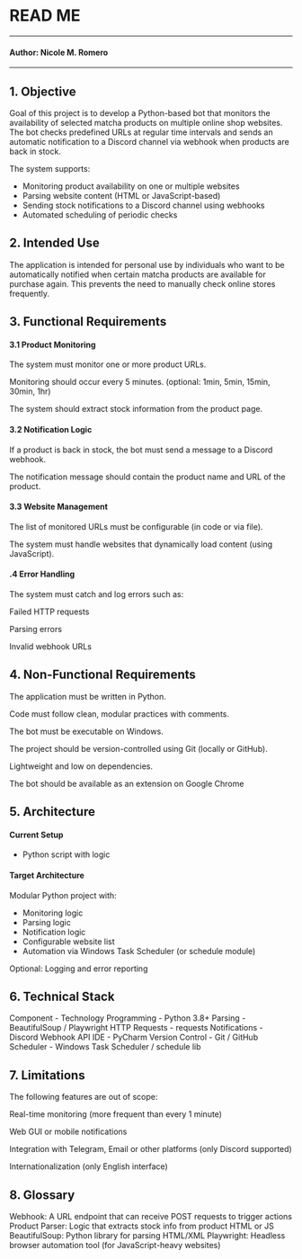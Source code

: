 # READ ME


----
#### Author: Nicole M. Romero
----

## 1. Objective 
Goal of this project is to develop a Python-based bot that monitors the availability of selected matcha products on multiple online shop websites. 
The bot checks predefined URLs at regular time intervals and sends an automatic notification to a Discord channel via webhook when products are back in stock.

The system supports:
- Monitoring product availability on one or multiple websites
- Parsing website content (HTML or JavaScript-based)
- Sending stock notifications to a Discord channel using webhooks
- Automated scheduling of periodic checks


## 2. Intended Use
The application is intended for personal use by individuals who want to be automatically notified when certain matcha products are available for purchase again. 
This prevents the need to manually check online stores frequently.

## 3. Functional Requirements
#### 3.1 Product Monitoring
The system must monitor one or more product URLs.

Monitoring should occur every 5 minutes. (optional: 1min, 5min, 15min, 30min, 1hr)

The system should extract stock information from the product page.

#### 3.2 Notification Logic
If a product is back in stock, the bot must send a message to a Discord webhook.

The notification message should contain the product name and URL of the product.

#### 3.3 Website Management
The list of monitored URLs must be configurable (in code or via file).

The system must handle websites that dynamically load content (using JavaScript).

#### .4 Error Handling
The system must catch and log errors such as:

Failed HTTP requests

Parsing errors

Invalid webhook URLs

## 4. Non-Functional Requirements
The application must be written in Python.

Code must follow clean, modular practices with comments.

The bot must be executable on Windows.

The project should be version-controlled using Git (locally or GitHub).

Lightweight and low on dependencies.

The bot should be available as an extension on Google Chrome

## 5. Architecture
#### Current Setup
- Python script with logic

#### Target Architecture
Modular Python project with:
- Monitoring logic
- Parsing logic
- Notification logic
- Configurable website list
- Automation via Windows Task Scheduler (or schedule module)

Optional: Logging and error reporting

## 6. Technical Stack
Component - Technology
Programming	- Python 3.8+
Parsing	- BeautifulSoup / Playwright
HTTP Requests - requests
Notifications - Discord Webhook API
IDE	- PyCharm
Version Control	- Git / GitHub
Scheduler -	Windows Task Scheduler / schedule lib

## 7. Limitations
The following features are out of scope:

Real-time monitoring (more frequent than every 1 minute)

Web GUI or mobile notifications

Integration with Telegram, Email or other platforms (only Discord supported)

Internationalization (only English interface)

## 8. Glossary

Webhook: A URL endpoint that can receive POST requests to trigger actions
Product Parser: Logic that extracts stock info from product HTML or JS
BeautifulSoup: Python library for parsing HTML/XML
Playwright: Headless browser automation tool (for JavaScript-heavy websites)